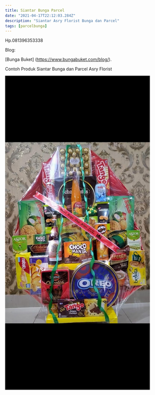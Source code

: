 ```yaml
---
title: Siantar Bunga Parcel
date: "2021-04-17T22:12:03.284Z"
description: "Siantar Asry Florist Bunga dan Parcel"
tags: [parcelbunga]
---
```


Hp.081396353338

Blog:

[Bunga Buket]
(https://www.bungabuket.com/blog/).

Contoh Produk Siantar Bunga dan Parcel Asry Florist

![Parcel Siantar 1](./toko_parcel_1.jpg)
